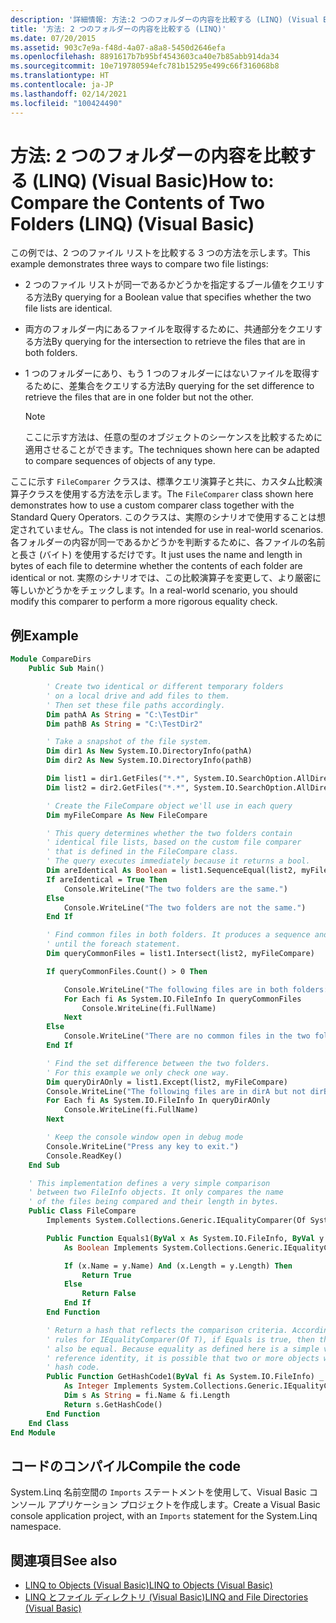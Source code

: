 ```yaml
---
description: '詳細情報: 方法:2 つのフォルダーの内容を比較する (LINQ) (Visual Basic)'
title: '方法: 2 つのフォルダーの内容を比較する (LINQ)'
ms.date: 07/20/2015
ms.assetid: 903c7e9a-f48d-4a07-a8a8-5450d2646efa
ms.openlocfilehash: 8891617b7b95bf4543603ca40e7b85abb914da34
ms.sourcegitcommit: 10e719780594efc781b15295e499c66f316068b8
ms.translationtype: HT
ms.contentlocale: ja-JP
ms.lasthandoff: 02/14/2021
ms.locfileid: "100424490"
---
```

# <a name="how-to-compare-the-contents-of-two-folders-linq-visual-basic"></a><span data-ttu-id="dae5f-103">方法: 2 つのフォルダーの内容を比較する (LINQ) (Visual Basic)</span><span class="sxs-lookup"><span data-stu-id="dae5f-103">How to: Compare the Contents of Two Folders (LINQ) (Visual Basic)</span></span>

<span data-ttu-id="dae5f-104">この例では、2 つのファイル リストを比較する 3 つの方法を示します。</span><span class="sxs-lookup"><span data-stu-id="dae5f-104">This example demonstrates three ways to compare two file listings:</span></span>

- <span data-ttu-id="dae5f-105">2 つのファイル リストが同一であるかどうかを指定するブール値をクエリする方法</span><span class="sxs-lookup"><span data-stu-id="dae5f-105">By querying for a Boolean value that specifies whether the two file lists are identical.</span></span>

- <span data-ttu-id="dae5f-106">両方のフォルダー内にあるファイルを取得するために、共通部分をクエリする方法</span><span class="sxs-lookup"><span data-stu-id="dae5f-106">By querying for the intersection to retrieve the files that are in both folders.</span></span>

- <span data-ttu-id="dae5f-107">1 つのフォルダーにあり、もう 1 つのフォルダーにはないファイルを取得するために、差集合をクエリする方法</span><span class="sxs-lookup"><span data-stu-id="dae5f-107">By querying for the set difference to retrieve the files that are in one folder but not the other.</span></span>

    > [!NOTE]
    > <span data-ttu-id="dae5f-108">ここに示す方法は、任意の型のオブジェクトのシーケンスを比較するために適用させることができます。</span><span class="sxs-lookup"><span data-stu-id="dae5f-108">The techniques shown here can be adapted to compare sequences of objects of any type.</span></span>

<span data-ttu-id="dae5f-109">ここに示す `FileComparer` クラスは、標準クエリ演算子と共に、カスタム比較演算子クラスを使用する方法を示します。</span><span class="sxs-lookup"><span data-stu-id="dae5f-109">The `FileComparer` class shown here demonstrates how to use a custom comparer class together with the Standard Query Operators.</span></span> <span data-ttu-id="dae5f-110">このクラスは、実際のシナリオで使用することは想定されていません。</span><span class="sxs-lookup"><span data-stu-id="dae5f-110">The class is not intended for use in real-world scenarios.</span></span> <span data-ttu-id="dae5f-111">各フォルダーの内容が同一であるかどうかを判断するために、各ファイルの名前と長さ (バイト) を使用するだけです。</span><span class="sxs-lookup"><span data-stu-id="dae5f-111">It just uses the name and length in bytes of each file to determine whether the contents of each folder are identical or not.</span></span> <span data-ttu-id="dae5f-112">実際のシナリオでは、この比較演算子を変更して、より厳密に等しいかどうかをチェックします。</span><span class="sxs-lookup"><span data-stu-id="dae5f-112">In a real-world scenario, you should modify this comparer to perform a more rigorous equality check.</span></span>

## <a name="example"></a><span data-ttu-id="dae5f-113">例</span><span class="sxs-lookup"><span data-stu-id="dae5f-113">Example</span></span>

```vb
Module CompareDirs
    Public Sub Main()

        ' Create two identical or different temporary folders
        ' on a local drive and add files to them.
        ' Then set these file paths accordingly.
        Dim pathA As String = "C:\TestDir"
        Dim pathB As String = "C:\TestDir2"

        ' Take a snapshot of the file system.
        Dim dir1 As New System.IO.DirectoryInfo(pathA)
        Dim dir2 As New System.IO.DirectoryInfo(pathB)

        Dim list1 = dir1.GetFiles("*.*", System.IO.SearchOption.AllDirectories)
        Dim list2 = dir2.GetFiles("*.*", System.IO.SearchOption.AllDirectories)

        ' Create the FileCompare object we'll use in each query
        Dim myFileCompare As New FileCompare

        ' This query determines whether the two folders contain
        ' identical file lists, based on the custom file comparer
        ' that is defined in the FileCompare class.
        ' The query executes immediately because it returns a bool.
        Dim areIdentical As Boolean = list1.SequenceEqual(list2, myFileCompare)
        If areIdentical = True Then
            Console.WriteLine("The two folders are the same.")
        Else
            Console.WriteLine("The two folders are not the same.")
        End If

        ' Find common files in both folders. It produces a sequence and doesn't execute
        ' until the foreach statement.
        Dim queryCommonFiles = list1.Intersect(list2, myFileCompare)

        If queryCommonFiles.Count() > 0 Then

            Console.WriteLine("The following files are in both folders:")
            For Each fi As System.IO.FileInfo In queryCommonFiles
                Console.WriteLine(fi.FullName)
            Next
        Else
            Console.WriteLine("There are no common files in the two folders.")
        End If

        ' Find the set difference between the two folders.
        ' For this example we only check one way.
        Dim queryDirAOnly = list1.Except(list2, myFileCompare)
        Console.WriteLine("The following files are in dirA but not dirB:")
        For Each fi As System.IO.FileInfo In queryDirAOnly
            Console.WriteLine(fi.FullName)
        Next

        ' Keep the console window open in debug mode
        Console.WriteLine("Press any key to exit.")
        Console.ReadKey()
    End Sub

    ' This implementation defines a very simple comparison
    ' between two FileInfo objects. It only compares the name
    ' of the files being compared and their length in bytes.
    Public Class FileCompare
        Implements System.Collections.Generic.IEqualityComparer(Of System.IO.FileInfo)

        Public Function Equals1(ByVal x As System.IO.FileInfo, ByVal y As System.IO.FileInfo) _
            As Boolean Implements System.Collections.Generic.IEqualityComparer(Of System.IO.FileInfo).Equals

            If (x.Name = y.Name) And (x.Length = y.Length) Then
                Return True
            Else
                Return False
            End If
        End Function

        ' Return a hash that reflects the comparison criteria. According to the
        ' rules for IEqualityComparer(Of T), if Equals is true, then the hash codes must
        ' also be equal. Because equality as defined here is a simple value equality, not
        ' reference identity, it is possible that two or more objects will produce the same
        ' hash code.
        Public Function GetHashCode1(ByVal fi As System.IO.FileInfo) _
            As Integer Implements System.Collections.Generic.IEqualityComparer(Of System.IO.FileInfo).GetHashCode
            Dim s As String = fi.Name & fi.Length
            Return s.GetHashCode()
        End Function
    End Class
End Module
```

## <a name="compile-the-code"></a><span data-ttu-id="dae5f-114">コードのコンパイル</span><span class="sxs-lookup"><span data-stu-id="dae5f-114">Compile the code</span></span>

<span data-ttu-id="dae5f-115">System.Linq 名前空間の `Imports` ステートメントを使用して、Visual Basic コンソール アプリケーション プロジェクトを作成します。</span><span class="sxs-lookup"><span data-stu-id="dae5f-115">Create a Visual Basic console application project, with an `Imports` statement for the System.Linq namespace.</span></span>

## <a name="see-also"></a><span data-ttu-id="dae5f-116">関連項目</span><span class="sxs-lookup"><span data-stu-id="dae5f-116">See also</span></span>

- [<span data-ttu-id="dae5f-117">LINQ to Objects (Visual Basic)</span><span class="sxs-lookup"><span data-stu-id="dae5f-117">LINQ to Objects (Visual Basic)</span></span>](linq-to-objects.md)
- [<span data-ttu-id="dae5f-118">LINQ とファイル ディレクトリ (Visual Basic)</span><span class="sxs-lookup"><span data-stu-id="dae5f-118">LINQ and File Directories (Visual Basic)</span></span>](linq-and-file-directories.md)
